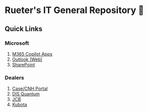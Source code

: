# Rueter's IT General Repository :tractor:

## Quick Links

### Microsoft 
1. [M365 Copilot Apps](https://m365.cloud.microsoft/apps/?auth=2)
2. [Outlook (Web)](https://login.microsoftonline.com/common/oauth2/v2.0/authorize?client_id=9199bf20-a13f-4107-85dc-02114787ef48&scope=https%3A%2F%2Foutlook.office.com%2F.default%20openid%20profile%20offline_access&redirect_uri=https%3A%2F%2Foutlook.live.com%2Fmail%2F&client-request-id=8e1529c6-0a3e-d647-6189-d0def3fb3dac&response_mode=fragment&client_info=1&prompt=select_account&nonce=01973d56-3248-75f1-aff2-feaec84bea8d&state=eyJpZCI6IjAxOTczZDU2LTMyNDctN2E0My04NmRmLWRkNmQ0YWIyNWY1MSIsIm1ldGEiOnsiaW50ZXJhY3Rpb25UeXBlIjoicmVkaXJlY3QifX0%3D&claims=%7B%22access_token%22%3A%7B%22xms_cc%22%3A%7B%22values%22%3A%5B%22CP1%22%5D%7D%7D%7D&x-client-SKU=msal.js.browser&x-client-VER=4.12.0&response_type=code&code_challenge=UA29Q4qz2s9tgoqdk4SXZBixLfkazd6DsHls-cRsQSo&code_challenge_method=S256&cobrandid=ab0455a0-8d03-46b9-b18b-df2f57b9e44c&fl=dob,flname,wld&sso_reload=true)
3. [SharePoint](https://login.microsoftonline.com/organizations/oauth2/v2.0/authorize?client_id=4765445b-32c6-49b0-83e6-1d93765276ca&redirect_uri=https%3A%2F%2Fm365.cloud.microsoft%2Flandingv2&response_type=code%20id_token&scope=openid%20profile%20https%3A%2F%2Fwww.office.com%2Fv2%2FOfficeHome.All&response_mode=form_post&nonce=638878445198463801.ZGE3ZGQzNjItZTY2Mi00MTQxLTg0MTMtOGM0MGNlN2Q0YjIxNDc3MWYzZTEtNDhiNy00NWRiLTg2ZjQtZjNhNjFmMzI0MzZh&ui_locales=en-US&mkt=en-US&msafed=0&client-request-id=fd7eac98-3889-4331-a354-063b20daba38&state=8UhdNyh2qE8TynAQbsO3WGcA7YGoNdqals62SCjLJ6kujB7gylxB1-LdPU8ymIeVuZ-pMOQgi3kSRqGmakDYJvVyZInAxDrZcZMM7awkwe0wpXgMl6MBBtmMtw4PCb3unJTKSBjCPjSje34eNcQSMaQu0DB9owbMwvOrMTxODuuqsX6dgD2t6x9jb_WU8T185sbxeXLz4_cpThamTUaq-8SWvv9O5duxCXLZ3vi6yaWY-I051A749uRuS-OyN0TNVQHpPJmDqyIB-DnLtdz9EBsTzSN_PXg1qCAXv9t-8K4h-uUBUP1r35XGaTEvLIIe6eFCQULfxkrqW4JPkzbaX4ZmTDCG30TmOatJIdIT_bHjm6K3QaxceiQ-uGf3iAnj&x-client-SKU=ID_NET8_0&x-client-ver=8.5.0.0)

### Dealers 
1. [Case/CNH Portal](https://portal.cnh.com/DPLogin/Login.do?rurl=https://portal.cnh.com/pkmsvouchfor?sso_cnhind&https://portal.cnh.com/mga/sps/auth)
2. [DIS Quantum](https://rueters.dis.us/webclient/)
3. [JCB](https://business.jcb.com/logon_jcb/jcb/html/logon.html?samlContext=eu1_260587649550_65220276-32c5-45e8-8aec-72697a7e5f14)
4. [Kubota](https://login.kubotalink.net/kubotalinkprod.onmicrosoft.com/B2C_1A_signup_signin_saml/samlp/sso/login)
